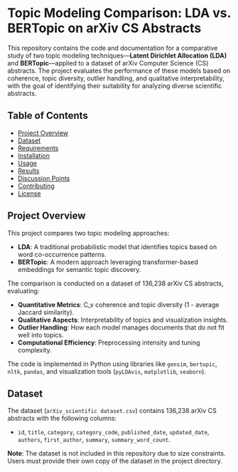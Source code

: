 # Topic Modeling Comparison: LDA vs. BERTopic on arXiv CS Abstracts

This repository contains the code and documentation for a comparative study of two topic modeling techniques—**Latent Dirichlet Allocation (LDA)** and **BERTopic**—applied to a dataset of arXiv Computer Science (CS) abstracts. The project evaluates the performance of these models based on coherence, topic diversity, outlier handling, and qualitative interpretability, with the goal of identifying their suitability for analyzing diverse scientific abstracts.

## Table of Contents
- [Project Overview](#project-overview)
- [Dataset](#dataset)
- [Requirements](#requirements)
- [Installation](#installation)
- [Usage](#usage)
- [Results](#results)
- [Discussion Points](#discussion-points)
- [Contributing](#contributing)
- [License](#license)

## Project Overview
This project compares two topic modeling approaches:
- **LDA**: A traditional probabilistic model that identifies topics based on word co-occurrence patterns.
- **BERTopic**: A modern approach leveraging transformer-based embeddings for semantic topic discovery.

The comparison is conducted on a dataset of 136,238 arXiv CS abstracts, evaluating:
- **Quantitative Metrics**: C_v coherence and topic diversity (1 - average Jaccard similarity).
- **Qualitative Aspects**: Interpretability of topics and visualization insights.
- **Outlier Handling**: How each model manages documents that do not fit well into topics.
- **Computational Efficiency**: Preprocessing intensity and tuning complexity.

The code is implemented in Python using libraries like `gensim`, `bertopic`, `nltk`, `pandas`, and visualization tools (`pyLDAvis`, `matplotlib`, `seaborn`).

## Dataset
The dataset (`arXiv_scientific dataset.csv`) contains 136,238 arXiv CS abstracts with the following columns:
- `id`, `title`, `category`, `category_code`, `published_date`, `updated_date`, `authors`, `first_author`, `summary`, `summary_word_count`.

**Note**: The dataset is not included in this repository due to size constraints. Users must provide their own copy of the dataset in the project directory.
